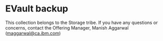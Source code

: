 # EVault backup

This collection belongs to the Storage tribe. If you have any questions or concerns, contact the Offering Manager, Manish Aggarwal (maggarwal@ca.ibm.com)
